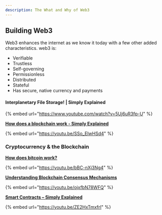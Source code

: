 ```yaml
---
description: The What and Why of Web3
---
```


## Building Web3
Web3 enhances the internet as we know it today with a few other added characteristics. web3 is:

* Verifiable
* Trustless
* Self-governing
* Permissionless
* Distributed
* Stateful
* Has secure, native currency and payments

#### Interplanetary File Storage! | Simply Explained

{% embed url="https://www.youtube.com/watch?v=5Uj6uR3fp-U" %}

[**How does a blockchain work - Simply Explained**](https://youtu.be/SSo_EIwHSd4)

{% embed url="https://youtu.be/SSo_EIwHSd4" %}

### Cryptocurrency & the Blockchain

[**How does bitcoin work?**](https://youtu.be/bBC-nXj3Ng4)

{% embed url="https://youtu.be/bBC-nXj3Ng4" %}

[**Understanding Blockchain Consensus Mechanisms**](https://youtu.be/ojxfbN78WFQ)

{% embed url="https://youtu.be/ojxfbN78WFQ" %}

[**Smart Contracts – Simply Explained**](https://youtu.be/ZE2HxTmxfrI)

{% embed url="https://youtu.be/ZE2HxTmxfrI" %}
